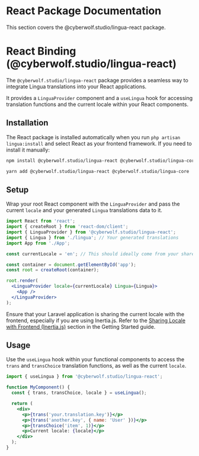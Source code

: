# React Package Documentation

This section covers the @cyberwolf.studio/lingua-react package. 

# React Binding (@cyberwolf.studio/lingua-react)

The `@cyberwolf.studio/lingua-react` package provides a seamless way to integrate Lingua translations into your React applications.

It provides a `LinguaProvider` component and a `useLingua` hook for accessing translation functions and the current locale within your React components.

## Installation

The React package is installed automatically when you run `php artisan lingua:install` and select React as your frontend framework. If you need to install it manually:

```bash
npm install @cyberwolf.studio/lingua-react @cyberwolf.studio/lingua-core
```

```bash
yarn add @cyberwolf.studio/lingua-react @cyberwolf.studio/lingua-core
```

## Setup

Wrap your root React component with the `LinguaProvider` and pass the current `locale` and your generated `Lingua` translations data to it.

```jsx
import React from 'react';
import { createRoot } from 'react-dom/client';
import { LinguaProvider } from '@cyberwolf.studio/lingua-react';
import { Lingua } from './lingua'; // Your generated translations
import App from './App';

const currentLocale = 'en'; // This should ideally come from your shared Inertia data

const container = document.getElementById('app');
const root = createRoot(container);

root.render(
  <LinguaProvider locale={currentLocale} Lingua={Lingua}>
    <App />
  </LinguaProvider>
);
```

Ensure that your Laravel application is sharing the current locale with the frontend, especially if you are using Inertia.js. Refer to the [Sharing Locale with Frontend (Inertia.js)](#) section in the Getting Started guide.

## Usage

Use the `useLingua` hook within your functional components to access the `trans` and `transChoice` translation functions, as well as the current `locale`.

```jsx
import { useLingua } from '@cyberwolf.studio/lingua-react';

function MyComponent() {
  const { trans, transChoice, locale } = useLingua();

  return (
    <div>
      <p>{trans('your.translation.key')}</p>
      <p>{trans('another.key', { name: 'User' })}</p>
      <p>{transChoice('item', 1)}</p>
      <p>Current locale: {locale}</p>
    </div>
  );
}
``` 